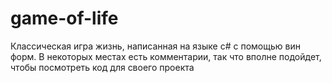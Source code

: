 # game-of-life
Классическая игра жизнь, написанная на языке c# с помощью вин форм. В некоторых местах есть комментарии, так что вполне подойдет, чтобы посмотреть код для своего проекта

